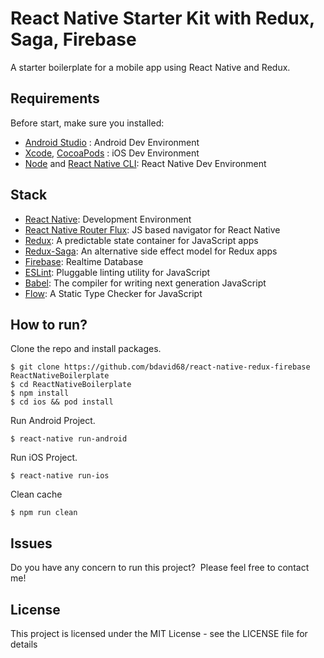 # React Native Starter Kit with Redux, Saga, Firebase

A starter boilerplate for a mobile app using React Native and Redux.

## Requirements
Before start, make sure you installed:
- [Android Studio](https://developer.android.com/studio/index.html) : Android Dev Environment
- [Xcode](https://developer.apple.com/xcode/), [CocoaPods](https://cocoapods.org/) : iOS Dev Environment
- [Node](https://nodejs.org) and [React Native CLI](http://facebook.github.io/react-native/docs/getting-started.html): React Native Dev Environment

## Stack
- [React Native](https://facebook.github.io/react-native/): Development Environment
- [React Native Router Flux](https://github.com/aksonov/react-native-router-flux): JS based navigator for React Native
- [Redux](http://redux.js.org/): A predictable state container for JavaScript apps
- [Redux-Saga](https://redux-saga.js.org/docs/api/): An alternative side effect model for Redux apps
- [Firebase](https://firebase.google.com/): Realtime Database
- [ESLint](https://eslint.org/): Pluggable linting utility for JavaScript
- [Babel](http://babeljs.io/): The compiler for writing next generation JavaScript
- [Flow](http://flowtype.org/): A Static Type Checker for JavaScript

## How to run?

Clone the repo and install packages.
```shell
$ git clone https://github.com/bdavid68/react-native-redux-firebase ReactNativeBoilerplate
$ cd ReactNativeBoilerplate
$ npm install
$ cd ios && pod install
```

Run Android Project.
```shell
$ react-native run-android
```

Run iOS Project.
```shell
$ react-native run-ios
```

Clean cache
```shell
$ npm run clean
```

## Issues

Do you have any concern to run this project?&nbsp;&nbsp;Please feel free to contact me!

## License

This project is licensed under the MIT License - see the LICENSE file for details